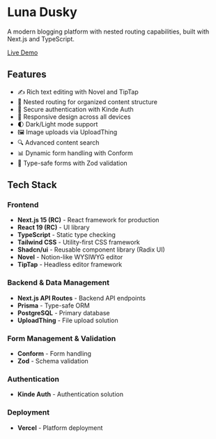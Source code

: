 # Luna Dusky

A modern blogging platform with nested routing capabilities, built with Next.js
and TypeScript.

[Live Demo](https://luna-dusky.vercel.app/)

## Features

- ✍️ Rich text editing with Novel and TipTap
- 📁 Nested routing for organized content structure
- 🔐 Secure authentication with Kinde Auth
- 📱 Responsive design across all devices
- 🌓 Dark/Light mode support
- 🖼️ Image uploads via UploadThing
- 🔍 Advanced content search
- 📊 Dynamic form handling with Conform
- 🎯 Type-safe forms with Zod validation

## Tech Stack

### Frontend

- **Next.js 15 (RC)** - React framework for production
- **React 19 (RC)** - UI library
- **TypeScript** - Static type checking
- **Tailwind CSS** - Utility-first CSS framework
- **Shadcn/ui** - Reusable component library (Radix UI)
- **Novel** - Notion-like WYSIWYG editor
- **TipTap** - Headless editor framework

### Backend & Data Management

- **Next.js API Routes** - Backend API endpoints
- **Prisma** - Type-safe ORM
- **PostgreSQL** - Primary database
- **UploadThing** - File upload solution

### Form Management & Validation

- **Conform** - Form handling
- **Zod** - Schema validation

### Authentication

- **Kinde Auth** - Authentication solution

### Deployment

- **Vercel** - Platform deployment
